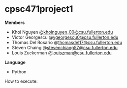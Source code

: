 # cpsc471project1

**Members**

- Khoi Nguyen @khoinguyen_00@csu.fullerton.edu
- Victor Georgescu @vgeorgescu0@csu.fullerton.edu
- Thomas Del Rosario @thomasdel17@csu.fullerton.edu
- Steven Chaing @stevenchiang57@csu.fullerton.edu
- Louis Zuckerman @louiszman@csu.fullerton.edu

**Language**
- Python

How to execute:
